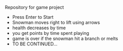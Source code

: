 Repository for game project

- Press Enter to Start
- Snowman moves right to lift using arrows
- health decreases by time
- you get points by time spent playing
- game is over if the snowman hit a branch or melts
- TO BE CONTINUED...

